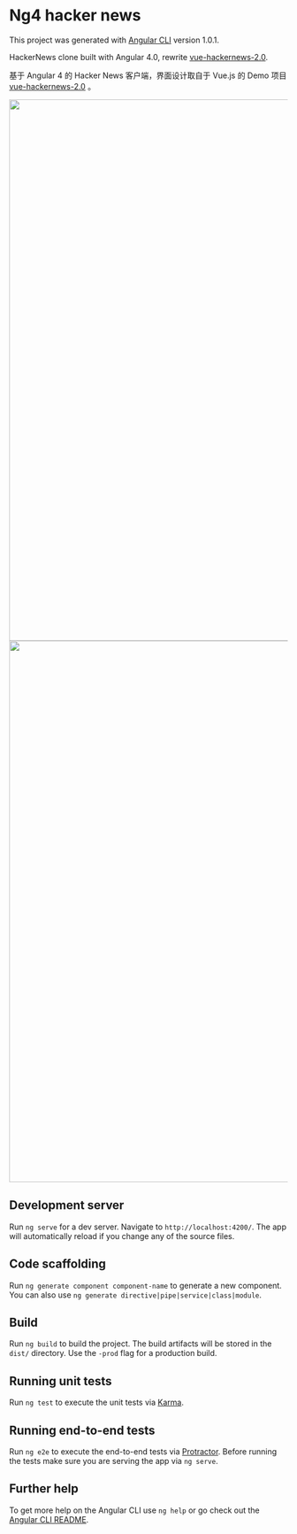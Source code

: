 # Ng4 hacker news

This project was generated with [Angular CLI](https://github.com/angular/angular-cli) version 1.0.1.

HackerNews clone built with Angular 4.0, rewrite [vue-hackernews-2.0](https://github.com/vuejs/vue-hackernews-2.0).

基于 Angular 4 的 Hacker News 客户端，界面设计取自于 Vue.js 的 Demo 项目 [vue-hackernews-2.0](https://github.com/vuejs/vue-hackernews-2.0) 。

<p align="center">
  <a href="https://github.com/fe-artisan/ng4-hn" target="_blank">
    <img src="https://github.com/fe-artisan/ng4-hn/blob/master/imgs/snapshot1.png" width="978px">
    <img src="https://github.com/fe-artisan/ng4-hn/blob/master/imgs/snapshot2.png" width="978px">
  </a>
</p>

## Development server

Run `ng serve` for a dev server. Navigate to `http://localhost:4200/`. The app will automatically reload if you change any of the source files.

## Code scaffolding

Run `ng generate component component-name` to generate a new component. You can also use `ng generate directive|pipe|service|class|module`.

## Build

Run `ng build` to build the project. The build artifacts will be stored in the `dist/` directory. Use the `-prod` flag for a production build.

## Running unit tests

Run `ng test` to execute the unit tests via [Karma](https://karma-runner.github.io).

## Running end-to-end tests

Run `ng e2e` to execute the end-to-end tests via [Protractor](http://www.protractortest.org/).
Before running the tests make sure you are serving the app via `ng serve`.

## Further help

To get more help on the Angular CLI use `ng help` or go check out the [Angular CLI README](https://github.com/angular/angular-cli/blob/master/README.md).
